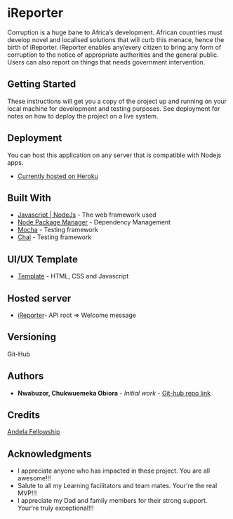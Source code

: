 # iReporter
Corruption is a huge bane to Africa’s development. African countries must develop novel and localised solutions that will curb this menace, hence the birth of iReporter. iReporter enables any/every citizen to bring any form of corruption to the notice of appropriate authorities and the general public. Users can also report on things that needs government intervention.

## Getting Started
These instructions will get you a copy of the project up and running on your local machine for development and testing purposes.
See deployment for notes on how to deploy the project on a live system.


## Deployment
You can host this application on any server that is compatible with Nodejs apps.
* [Currently hosted on Heroku](https://eye-reporter.herokuapp.com/)


## Built With
* [Javascript | NodeJs](https://nodejs.org/en/) - The web framework used
* [Node Package Manager](https://www.npmjs.com/) - Dependency Management
* [Mocha](https://mochajs.org/) - Testing framework
* [Chai](http://www.chaijs.com/) - Testing framework

## UI/UX Template

* [Template](https://shaolinmkz.github.io/iReporter/ui/) - HTML, CSS and Javascript

## Hosted server
* [iReporter](https://eye-reporter.herokuapp.com/)- API root => Welcome message

## Versioning
Git-Hub 

## Authors
* **Nwabuzor, Chukwuemeka Obiora** - *Initial work* - [Git-hub repo link](https://github.com/shaolinmkz/iReporter)

## Credits
[Andela Fellowship](https://andela.com/fellowship/)

## Acknowledgments
* I appreciate anyone who has impacted in these project. You are all awesome!!!
* Salute to all my Learning facilitators and team mates. Your're the real MVP!!!
* I appreciate my Dad and family members for their strong support. Your're truly exceptional!!!
